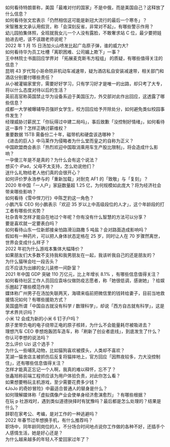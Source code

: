 如何看待特朗普称，美国「最难对付的国家」不是中俄，而是美国自己？这释放了什么信息？  
如何看待张文宏表示「仍然相信这可能是新冠大流行的最后一个寒冬」？  
宋智雅发文承认用假货，称「会深刻反省，非常对不起」，有哪些警示作用？  
幼儿园拍集体照，全班就我女儿一个人没有露脸，不敢奢求站 C 位，最少要把娃拍进去吧，该不该跟老师说呢？  
2022 年 1 月 15 日汤加火山喷发比起广岛原子弹，谁的威力大?  
如何看待华为员工吐槽「离职困难、公司媚上欺下」一事？  
王中林院士书面回应学界对 「拓展麦克斯韦方程组」 的质疑，有哪些值得关注的信息？  
昆明 43 岁代驾小哥命陨非机动车减速带，疑为酒店私自安装减速带，相关部门和酒店分别要付哪些责任？  
从小被灌输家里穷，需要好好学习，只有学习好才是唯一的出路，却只考了大专，将以什么态度对待以后的生活？  
英前高官称英国禁止华为设备系迫于美国压力，外交部对此作出回应，这透露了哪些信息？  
成都一大学被曝辅导员强奸女学生，校方回应给予开除处分，如何避免类似校园事件发生？  
经理威胁讨薪民工「你玩得过中建二局吗」，事后致歉「没控制好情绪」，如何看待这一事件？怎样正确讨薪维权？  
重要数据 15TB 需备份二十年，磁带机和硬盘该选哪种？  
《进击的巨人》中马莱作为侵略者为什么堂而皇之的自称为正义？  
中国欧盟商会表示「热烈欢迎中国取消乘用车生产股比限制」，将会造成什么影响？  
一孕傻三年是不是真的？为什么会有这个说法？  
想买个 iPad，父母不太支持，怎么劝说他们？  
送什么礼物给老人他们真的会很开心？  
如何评价罗永浩参与的「重新加载」对耐克 AF1 的「致敬」与「复刻」？  
2020 年中国「一人户」家庭数量超 1.25 亿，为何规模如此庞大？将为经济社会带来哪些影响？  
如何看待《雪中悍刀行》中陈芝豹这一角色？  
小鹏汽车 CEO 何小鹏表示「欢迎 35 岁以上中高级段位的人才」，这个年龄段的打工者有哪些优劣势？  
社杂青年怎样才能自在地过个年呢？你有没有什么智慧的方法可以分享？  
要是喜欢就一定要表白吗？  
如何看待山东一位新郎接亲怕路滑沿路撒 5 吨盐？会对路面造成影响吗？  
假如有一种药片，可以把人身体状态定格在 25 岁，同时让人在 70 岁骤然离世，世界会变成什么样子？  
2022 年初为什么游戏本集体大幅降价？  
如果朋友们大多数不支持我和我男朋友在一起，我该听我自己的还是朋友的？  
为什么猫咪会吐一段舌头？  
应不应该为出嫁的女儿装修一间卧室？  
2021 年中国 GDP 突破 110 万亿元，比上年增长 8.1% ，有哪些信息值得关注？  
如何看待社区工作人员回应袁咏仪做防疫志愿者，称「她很低调，感谢她」？给娱乐圈起了哪些模范作用？  
媒体称广州男子在汤加失联两天，海啸来临前把微信里的钱转给妻子，目前当地救援情况如何？有哪些援助方式？  
吴国盛所谓「中国自古就没有科学 / 数理科学」，却说「西方自古就有科学」，这是学术界共识吗？  
小米 12 会成为新的小米 6 钉子户吗？  
原子里带负电的电子绕带正电的原子核转，为什么不会能量耗尽被吸进去？  
理想汽车 CEO 李想炮轰团车造车，称「刷新了创业者底线」，到底发生了什么？你认可李想的说法吗？  
怎么评价 Uzi 这个选手？  
为什么一些哺乳动物，比如猫狗喜欢被摸头，人类却不喜欢？  
芜湖一猫舍店主被抓伤后反复将猫摔地上，官方回应「因熬夜较多，力大没控制住」，还有哪些信息值得关注？  
怎样才能真正忘记一个人啊，我真的难以释怀，忘不了？  
张鑫旭称前端工程师应该为用户体验负责，对此你怎么看？  
如果想要畅玩主机游戏，至少需要花费多少钱？  
《JoJo 的奇妙冒险》中最适合普通人的替身是什么？  
如何理解媒体称「虚拟偶像产业会使单身经济愈演愈烈」？有哪些根据？  
在玩 p 社游戏时，遇到类似道德抉择时有犹豫吗？最后都是怎么处理的？结果是什么？  
辞职在家考公、考编，是对工作的一种逃避吗？  
2022 年春节过年想换手机，有什么推荐吗？  
职场中，同年龄同岗位的人，不分场合时间地点说你工作做的各种不好，还插手个人感情生活，她是好心还是？  
为什么越来越多的年轻人不爱回家过年了？  
